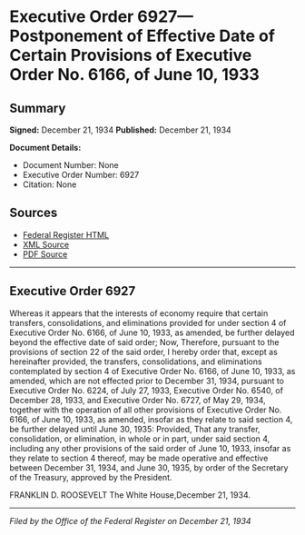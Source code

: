 # Executive Order 6927—Postponement of Effective Date of Certain Provisions of Executive Order No. 6166, of June 10, 1933

## Summary

**Signed:** December 21, 1934
**Published:** December 21, 1934

**Document Details:**
- Document Number: None
- Executive Order Number: 6927
- Citation: None

## Sources
- [Federal Register HTML](https://www.presidency.ucsb.edu/documents/executive-order-6927-postponement-effective-date-certain-provisions-executive-order-no)
- [XML Source](None)
- [PDF Source](None)

---

## Executive Order 6927

Whereas it appears that the interests of economy require that certain transfers, consolidations, and eliminations provided for under section 4 of Executive Order No. 6166, of June 10, 1933, as amended, be further delayed beyond the effective date of said order;
Now, Therefore, pursuant to the provisions of section 22 of the said order, I hereby order that, except as hereinafter provided, the transfers, consolidations, and eliminations contemplated by section 4 of Executive Order No. 6166, of June 10, 1933, as amended, which are not effected prior to December 31, 1934, pursuant to Executive Order No. 6224, of July 27, 1933, Executive Order No. 6540, of December 28, 1933, and Executive Order No. 6727, of May 29, 1934, together with the operation of all other provisions of Executive Order No. 6166, of June 10, 1933, as amended, insofar as they relate to said section 4, be further delayed until June 30, 1935: Provided, That any transfer, consolidation, or elimination, in whole or in part, under said section 4, including any other provisions of the said order of June 10, 1933, insofar as they relate to section 4 thereof, may be made operative and effective between December 31, 1934, and June 30, 1935, by order of the Secretary of the Treasury, approved by the President.

FRANKLIN D. ROOSEVELT
The White House,December 21, 1934.

---

*Filed by the Office of the Federal Register on December 21, 1934*
